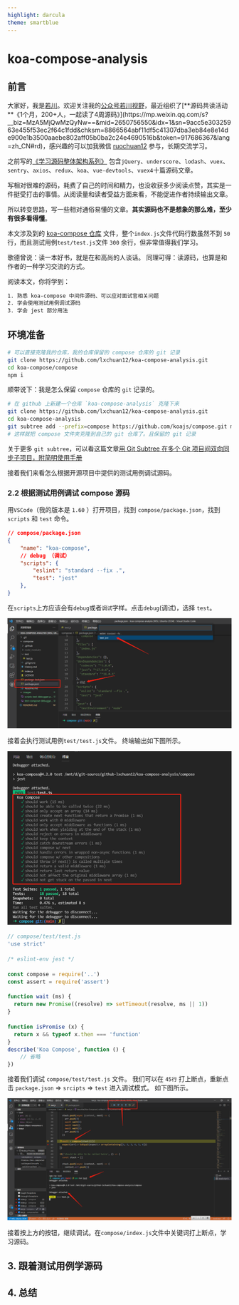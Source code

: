 ```yaml
---
highlight: darcula
theme: smartblue
---
```


# koa-compose-analysis

## 前言

大家好，我是[若川](https://lxchuan12.gitee.io)。欢迎关注我的[公众号若川视野](https://p1-jj.byteimg.com/tos-cn-i-t2oaga2asx/gold-user-assets/2019/12/13/16efe57ddc7c9eb3~tplv-t2oaga2asx-image.image "https://p1-jj.byteimg.com/tos-cn-i-t2oaga2asx/gold-user-assets/2019/12/13/16efe57ddc7c9eb3~tplv-t2oaga2asx-image.image")，最近组织了[**源码共读活动**《1个月，200+人，一起读了4周源码》](https://mp.weixin.qq.com/s?__biz=MzA5MjQwMzQyNw==&mid=2650756550&idx=1&sn=9acc5e30325963e455f53ec2f64c1fdd&chksm=8866564abf11df5c41307dba3eb84e8e14de900e1b3500aaebe802aff05b0ba2c24e4690516b&token=917686367&lang=zh_CN#rd)，感兴趣的可以加我微信 [ruochuan12](https://mp.weixin.qq.com/s?__biz=MzA5MjQwMzQyNw==&mid=2650756550&idx=1&sn=9acc5e30325963e455f53ec2f64c1fdd&chksm=8866564abf11df5c41307dba3eb84e8e14de900e1b3500aaebe802aff05b0ba2c24e4690516b&token=917686367&lang=zh_CN#rd) 参与，长期交流学习。

之前写的[《学习源码整体架构系列》](https://juejin.cn/column/6960551178908205093) 包含`jQuery`、`underscore`、`lodash`、`vuex`、`sentry`、`axios`、`redux`、`koa`、`vue-devtools`、`vuex4`十篇源码文章。

写相对很难的源码，耗费了自己的时间和精力，也没收获多少阅读点赞，其实是一件挺受打击的事情。从阅读量和读者受益方面来看，不能促进作者持续输出文章。

所以转变思路，写一些相对通俗易懂的文章。**其实源码也不是想象的那么难，至少有很多看得懂**。

本文涉及到的 [koa-compose 仓库](https://github.com/koajs/compose) 文件，整个`index.js`文件代码行数虽然不到 `50` 行，而且测试用例`test/test.js`文件 `300` 余行，但非常值得我们学习。

歌德曾说：读一本好书，就是在和高尚的人谈话。 同理可得：读源码，也算是和作者的一种学习交流的方式。

阅读本文，你将学到：

```bash
1. 熟悉 koa-compose 中间件源码、可以应对面试官相关问题
2. 学会使用测试用例调试源码
3. 学会 jest 部分用法
```

## 环境准备

```bash
# 可以直接克隆我的仓库，我的仓库保留的 compose 仓库的 git 记录
git clone https://github.com/lxchuan12/koa-compose-analysis.git
cd koa-compose/compose
npm i
```

顺带说下：我是怎么保留 `compose` 仓库的 `git` 记录的。

```bash
# 在 github 上新建一个仓库 `koa-compose-analysis` 克隆下来
git clone https://github.com/lxchuan12/koa-compose-analysis.git
cd koa-compose-analysis
git subtree add --prefix=compose https://github.com/koajs/compose.git main
# 这样就把 compose 文件夹克隆到自己的 git 仓库了。且保留的 git 记录
```

关于更多 `git subtree`，可以看这篇文章[用 Git Subtree 在多个 Git 项目间双向同步子项目，附简明使用手册](https://segmentfault.com/a/1190000003969060)

接着我们来看怎么根据开源项目中提供的测试用例调试源码。

### 2.2 根据测试用例调试 compose 源码

用`VSCode`（我的版本是 `1.60` ）打开项目，找到 `compose/package.json`，找到 `scripts` 和 `test` 命令。

```json
// compose/package.json
{
    "name": "koa-compose",
    // debug （调试）
    "scripts": {
        "eslint": "standard --fix .",
        "test": "jest"
    },
}
```

在`scripts`上方应该会有`debug`或者`调试`字样。点击`debug`(调试)，选择 `test`。

![VSCode 调试](./images/scripts-test-debugger.png)

接着会执行测试用例`test/test.js`文件。
终端输出如下图所示。

![koa-compose 测试用例输出结果](./images/jest-ternimal.png)

```js
// compose/test/test.js
'use strict'

/* eslint-env jest */

const compose = require('..')
const assert = require('assert')

function wait (ms) {
  return new Promise((resolve) => setTimeout(resolve, ms || 1))
}

function isPromise (x) {
  return x && typeof x.then === 'function'
}
describe('Koa Compose', function () {
    // 省略
})
```

接着我们调试 `compose/test/test.js` 文件。
我们可以在 `45行` 打上断点，重新点击 `package.json` => `srcipts` => `test` 进入调试模式。
如下图所示。

![koa-compose 调试](./images/test-compose-debugger.png)

接着按上方的按钮，继续调试。在`compose/index.js`文件中关键词打上断点，学习源码。

## 3. 跟着测试用例学源码

## 4. 总结
